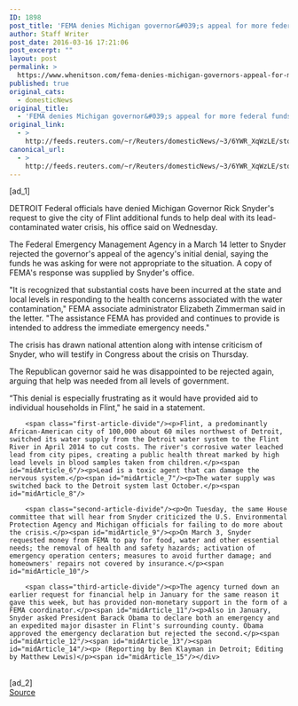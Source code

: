 ```yaml
---
ID: 1898
post_title: 'FEMA denies Michigan governor&#039;s appeal for more federal funds'
author: Staff Writer
post_date: 2016-03-16 17:21:06
post_excerpt: ""
layout: post
permalink: >
  https://www.whenitson.com/fema-denies-michigan-governors-appeal-for-more-federal-funds/
published: true
original_cats:
  - domesticNews
original_title:
  - 'FEMA denies Michigan governor&#039;s appeal for more federal funds'
original_link:
  - >
    http://feeds.reuters.com/~r/Reuters/domesticNews/~3/6YWR_XqWzLE/story01.htm
canonical_url:
  - >
    http://feeds.reuters.com/~r/Reuters/domesticNews/~3/6YWR_XqWzLE/story01.htm
---
```

 [ad_1]
<br><div id="articleText">
<span id="midArticle_start"/>

<span class="focusParagraph" readability="5"><p><span class="articleLocation">DETROIT</span> Federal officials have denied Michigan Governor Rick Snyder's request to give the city of Flint additional funds to help deal with its lead-contaminated water crisis, his office said on Wednesday.</p></span><span id="midArticle_0"/><p>The Federal Emergency Management Agency in a March 14 letter to Snyder rejected the governor's appeal of the agency's initial denial, saying the funds he was asking for were not appropriate to the situation. A copy of FEMA's response was supplied by Snyder's office.</p><span id="midArticle_1"/><p>"It is recognized that substantial costs have been incurred at the state and local levels in responding to the health concerns associated with the water contamination," FEMA associate administrator Elizabeth Zimmerman said in the letter. "The assistance FEMA has provided and continues to provide is intended to address the immediate emergency needs."</p><span id="midArticle_2"/><p>The crisis has drawn national attention along with intense criticism of Snyder, who will testify in Congress about the crisis on Thursday.</p><span id="midArticle_3"/><p>The Republican governor said he was disappointed to be rejected again, arguing that help was needed from all levels of government.</p><span id="midArticle_4"/><p>“This denial is especially frustrating as it would have provided aid to individual households in Flint," he said in a statement.</p><span id="midArticle_5"/>
        
        <span class="first-article-divide"/><p>Flint, a predominantly African-American city of 100,000 about 60 miles northwest of Detroit, switched its water supply from the Detroit water system to the Flint River in April 2014 to cut costs. The river's corrosive water leached lead from city pipes, creating a public health threat marked by high lead levels in blood samples taken from children.</p><span id="midArticle_6"/><p>Lead is a toxic agent that can damage the nervous system.</p><span id="midArticle_7"/><p>The water supply was switched back to the Detroit system last October.</p><span id="midArticle_8"/>
        
        <span class="second-article-divide"/><p>On Tuesday, the same House committee that will hear from Snyder criticized the U.S. Environmental Protection Agency and Michigan officials for failing to do more about the crisis.</p><span id="midArticle_9"/><p>On March 3, Snyder requested money from FEMA to pay for food, water and other essential needs; the removal of health and safety hazards; activation of emergency operation centers; measures to avoid further damage; and homeowners' repairs not covered by insurance.</p><span id="midArticle_10"/>
        
        <span class="third-article-divide"/><p>The agency turned down an earlier request for financial help in January for the same reason it gave this week, but has provided non-monetary support in the form of a FEMA coordinator.</p><span id="midArticle_11"/><p>Also in January, Snyder asked President Barack Obama to declare both an emergency and an expedited major disaster in Flint's surrounding county. Obama approved the emergency declaration but rejected the second.</p><span id="midArticle_12"/><span id="midArticle_13"/><span id="midArticle_14"/><p> (Reporting by Ben Klayman in Detroit; Editing by Matthew Lewis)</p><span id="midArticle_15"/></div>
<br>[ad_2]
<br><a href="http://feeds.reuters.com/~r/Reuters/domesticNews/~3/6YWR_XqWzLE/story01.htm">Source </a>